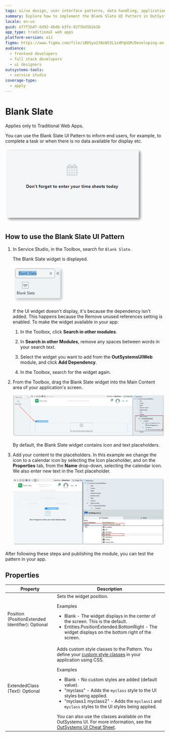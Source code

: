 ```yaml
---
tags: ui/ux design, user interface patterns, data handling, application development, outsystems ui
summary: Explore how to implement the Blank Slate UI Pattern in OutSystems 11 (O11) for enhancing Traditional Web Apps when no data is available.
locale: en-us
guid: e77f1bd7-6d92-4bdb-b3fe-82f5bd1b2e1b
app_type: traditional web apps
platform-version: o11
figma: https://www.figma.com/file/iBD5yo23NiW53L1zdPqGGM/Developing-an-Application?type=design&node-id=222%3A46&mode=design&t=ANpsYvOCthr9AWot-1
audience:
  - frontend developers
  - full stack developers
  - ui designers
outsystems-tools:
  - service studio
coverage-type:
  - apply
---
```


# Blank Slate

<div class="info" markdown="1">

Applies only to Traditional Web Apps.

</div>

You can use the Blank Slate UI Pattern to inform end users, for example, to complete a task or when there is no data available for display etc.

![Screenshot of a Blank Slate example in a Traditional Web App](images/blankslate-1-ss.png "Blank Slate Example")

## How to use the Blank Slate UI Pattern

1. In Service Studio, in the Toolbox, search for `Blank Slate`.

    The Blank Slate widget is displayed.

    ![Screenshot showing the Blank Slate widget in the Service Studio toolbox](images/blankslate-2-ss.png "Blank Slate Widget in Service Studio")

    If the UI widget doesn't display, it's because the dependency isn't added. This happens because the Remove unused references setting is enabled. To make the widget available in your app:

    1. In the Toolbox, click **Search in other modules**.

    1. In **Search in other Modules**, remove any spaces between words in your search text.

    1. Select the widget you want to add from the **OutSystemsUIWeb** module, and click **Add Dependency**.

    1. In the Toolbox, search for the widget again.

1. From the Toolbox, drag the Blank Slate widget into the Main Content area of your application's screen.

    ![Screenshot illustrating how to drag the Blank Slate widget into the main content area of an application screen](images/blankslate-3-ss.png "Dragging Blank Slate Widget")

    By default, the Blank Slate widget contains icon and text placeholders.

1. Add your content to the placeholders. In this example we change the icon to a calendar icon by selecting the Icon placeholder, and on the **Properties** tab, from the **Name** drop-down, selecting the calendar icon. We also enter new text in the Text placeholder.

    ![Screenshot demonstrating changing the icon to a calendar in the Blank Slate widget properties](images/blankslate-4-ss.png "Changing Icon to Calendar")

After following these steps and publishing the module, you can test the pattern in your app.

## Properties

| **Property** | **Description** |
|---|---|
| Position (PositionExtended Identifier): Optional | Sets the widget position. <p>Examples</p><ul><li>Blank - The widget displays in the center of the screen. This is the default.</li><li>Entities.PositionExtended.BottomRight - The widget displays on the bottom right of the screen. </li></ul> |
| ExtendedClass (Text): Optional | Adds custom style classes to the Pattern. You define your [custom style classes](../../../look-feel/css.md) in your application using CSS.<p>Examples</p><ul><li>Blank - No custom styles are added (default value).</li><li>"myclass" - Adds the ``myclass`` style to the UI styles being applied.</li><li>"myclass1 myclass2" - Adds the ``myclass1`` and ``myclass`` styles to the UI styles being applied. </li></ul>You can also use the classes available on the OutSystems UI. For more information, see the [OutSystems UI Cheat Sheet](https://outsystemsui.outsystems.com/OutSystemsUIWebsite/CheatSheet). |
